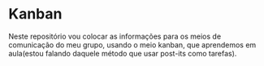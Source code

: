 # Kanban
Neste repositório vou colocar as informações para os meios de comunicação do meu grupo, usando o meio kanban, que aprendemos em aula(estou falando daquele método que usar post-its como tarefas).
